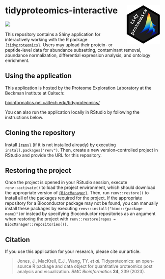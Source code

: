 # tidyproteomics-interactive <img src="www/logo.png" style="margin-left: 15px; margin-bottom: 10px" align="right" height="125"/>

[![](https://img.shields.io/badge/Article-10.1186%2Fs12859.023.05360.7-8A2BE2)](https://doi.org/10.1186/s12859-023-05360-7)

This repository contains a Shiny application for interactively working with the R package [`{tidyproteomics}`](https://github.com/jeffsocal/tidyproteomics). Users may upload their protein- or peptide-level data for abundance subsetting, contaminant removal, abundance normalization, differential expression analysis, and ontology enrichment.

## Using the application

This application is hosted by the Proteome Exploration Laboratory at the Beckman Institute at Caltech:

[bioinformatics.pel.caltech.edu/tidyproteomics/](http://bioinformatics.pel.caltech.edu/tidyproteomics/)

You can also run the application locally in RStudio by following the instructions below.

## Cloning the repository
Install [`{renv}`](https://github.com/rstudio/renv) (if it is not installed already) by executing `install.packages("renv")`. Then, create a new version-controlled project in RStudio and provide the URL for this repository. 

## Restoring the project
Once the project is opened in your RStudio session, execute `renv::activate()` to load the project environment, which should download the appropriate version of [`{BiocManager}`](https://github.com/Bioconductor/BiocManager). Then, run `renv::restore()` to install all of the packages required for the project. If the appropriate repository for a Bioconductor package may not be found, you can manually install these packages by executing `renv::install("bioc::{package name}")`or instead by specifying Bioconductor repositories as an argument when restoring the project with `renv::restore(repos = BiocManager::repositories())`. 

## Citation
If you use this application for your research, please cite our article.
> Jones, J., MacKrell, E.J., Wang, TY. *et al*. Tidyproteomics: an open-source R package and data object for quantitative proteomics post analysis and visualization. *BMC Bioinformatics* **24**, 239 (2023).
